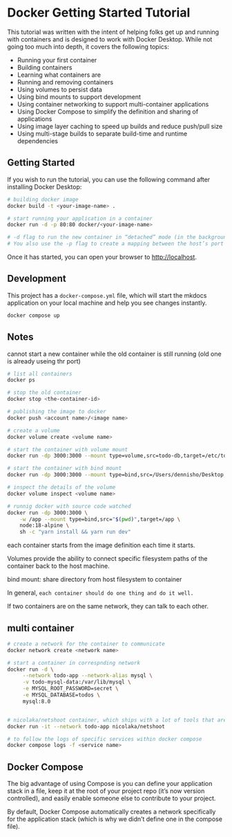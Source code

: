 # Docker Getting Started Tutorial

This tutorial was written with the intent of helping folks get up and running
with containers and is designed to work with Docker Desktop. While not going too much
into depth, it covers the following topics:

- Running your first container
- Building containers
- Learning what containers are
- Running and removing containers
- Using volumes to persist data
- Using bind mounts to support development
- Using container networking to support multi-container applications
- Using Docker Compose to simplify the definition and sharing of applications
- Using image layer caching to speed up builds and reduce push/pull size
- Using multi-stage builds to separate build-time and runtime dependencies

## Getting Started

If you wish to run the tutorial, you can use the following command after installing Docker Desktop:

```bash
# building docker image
docker build -t <your-image-name> .

# start running your application in a container
docker run -d -p 80:80 docker/<your-image-name>

# -d flag to run the new container in “detached” mode (in the background).
# You also use the -p flag to create a mapping between the host’s port 3000 to the container’s port 3000
```

Once it has started, you can open your browser to [http://localhost](http://localhost).

## Development

This project has a `docker-compose.yml` file, which will start the mkdocs application on your
local machine and help you see changes instantly.

```bash
docker compose up
```

## Notes

cannot start a new container while the old container is still running
(old one is already useing thr port)

```bash
# list all containers
docker ps

# stop the old container
docker stop <the-container-id>

# publishing the image to docker
docker push <account name>/<image name>

# create a volume
docker volume create <volume name>

# start the container with volume mount
docker run -dp 3000:3000 --mount type=volume,src=todo-db,target=/etc/todos getting-started

# start the container with bind mount
docker run -dp 3000:3000 --mount type=bind,src=/Users/dennisho/Desktop,target=/etc/todos hkhdennis/items

# inspect the details of the volume
docker volume inspect <volume name>

# runnig docker with source code watched
docker run -dp 3000:3000 \
    -w /app --mount type=bind,src="$(pwd)",target=/app \
    node:18-alpine \
    sh -c "yarn install && yarn run dev"
```

each container starts from the image definition each time it starts.

Volumes provide the ability to connect specific filesystem paths of the container back to the host machine.

bind mount: share directory from host filesystem to container

In general, `each container should do one thing and do it well.`

If two containers are on the same network, they can talk to each other.

## multi container

```bash
# create a network for the container to communicate
docker network create <network name>

# start a container in correspnding network
docker run -d \
     --network todo-app --network-alias mysql \
     -v todo-mysql-data:/var/lib/mysql \
     -e MYSQL_ROOT_PASSWORD=secret \
     -e MYSQL_DATABASE=todos \
     mysql:8.0


# nicolaka/netshoot container, which ships with a lot of tools that are useful for troubleshooting or debugging networking issues.
docker run -it --network todo-app nicolaka/netshoot

# to follow the logs of specific services within docker compose
docker compose logs -f <service name>
```

## Docker Compose

The big advantage of using Compose is you can define your application stack in a file, keep it at the root of your project repo (it’s now version controlled), and easily enable someone else to contribute to your project.

By default, Docker Compose automatically creates a network specifically for the application stack (which is why we didn’t define one in the compose file).
